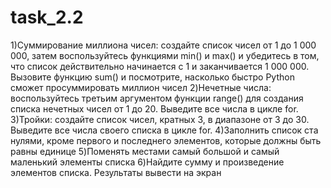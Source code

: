 # task_2.2
1)Суммирование миллиона чисел: создайте список чисел от 1
до 1 000 000, затем воспользуйтесь функциями min() и max() и
убедитесь в том, что список действительно начинается с 1 и
заканчивается 1 000 000. Вызовите функцию sum() и
посмотрите, насколько быстро Python сможет просуммировать
миллион чисел
2)Нечетные числа: воспользуйтесь третьим аргументом
функции range() для создания списка нечетных чисел от 1 до
20. Выведите все числа в цикле for.
3)Тройки: создайте список чисел, кратных 3, в диапазоне от 3
до 30. Выведите все числа своего списка в цикле for.
4)Заполнить список ста нулями, кроме первого и последнего
элементов, которые должны быть равны единице
5)Поменять местами самый большой и самый маленький
элементы списка
6)Найдите сумму и произведение элементов списка.
Результаты вывести на экран
